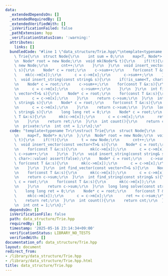 ```yaml
---
data:
  _extendedDependsOn: []
  _extendedRequiredBy: []
  _extendedVerifiedWith: []
  _isVerificationFailed: false
  _pathExtension: hpp
  _verificationStatusIcon: ':warning:'
  attributes:
    links: []
  bundledCode: "#line 1 \"data_structure/Trie.hpp\"\ntemplate<typename T>\r\nstruct\
    \ Trie{\r\n  struct Node{\r\n    int sum = 0;\r\n    map<T, Node*> m;\r\n  };\r\
    \n  Node* root = new Node;\r\n  void mk(Node*& t){\r\n    if(!t){\r\n      t =\
    \ new Node;\r\n      cnt++;\r\n    }\r\n  }\r\n  void insert_vector(const vector<T>&\
    \ s){\r\n    Node* c = root;\r\n    c->sum++;\r\n    for(const T &x:s){\r\n  \
    \    mk(c->m[x]);\r\n      c = c->m[x];\r\n      c->sum++;\r\n    }\r\n  }\r\n\
    \  void insert_string(const string& s){\r\n    if(!is_same<T, char>::value) assert(false);\r\
    \n    Node* c = root;\r\n    c->sum++;\r\n    for(const T &x:s){\r\n      mk(c->m[x]);\r\
    \n      c = c->m[x];\r\n      c->sum++;\r\n    }\r\n  }\r\n  int find_vector(const\
    \ vector<T>& s){\r\n    Node* c = root;\r\n    for(const T &x:s){\r\n      mk(c->m[x]);\r\
    \n      c = c->m[x];\r\n    }\r\n    return c->sum;\r\n  }\r\n  int find_string(const\
    \ string& s){\r\n    Node* c = root;\r\n    for(const T &x:s){\r\n      mk(c->m[x]);\r\
    \n      c = c->m[x];\r\n    }\r\n    return c->sum;\r\n  }\r\n  long long solve(const\
    \ string& s){\r\n    long long ret = 0;\r\n    Node* c = root;\r\n    for(const\
    \ T &x:s){\r\n      mk(c->m[x]);\r\n      c = c->m[x];\r\n      ret += c->sum;\r\
    \n    }\r\n    return ret;\r\n  }\r\n  int count(){\r\n    return cnt;\r\n  }\r\
    \n  private:\r\n  int cnt = 1;\r\n};\n"
  code: "template<typename T>\r\nstruct Trie{\r\n  struct Node{\r\n    int sum = 0;\r\
    \n    map<T, Node*> m;\r\n  };\r\n  Node* root = new Node;\r\n  void mk(Node*&\
    \ t){\r\n    if(!t){\r\n      t = new Node;\r\n      cnt++;\r\n    }\r\n  }\r\n\
    \  void insert_vector(const vector<T>& s){\r\n    Node* c = root;\r\n    c->sum++;\r\
    \n    for(const T &x:s){\r\n      mk(c->m[x]);\r\n      c = c->m[x];\r\n     \
    \ c->sum++;\r\n    }\r\n  }\r\n  void insert_string(const string& s){\r\n    if(!is_same<T,\
    \ char>::value) assert(false);\r\n    Node* c = root;\r\n    c->sum++;\r\n   \
    \ for(const T &x:s){\r\n      mk(c->m[x]);\r\n      c = c->m[x];\r\n      c->sum++;\r\
    \n    }\r\n  }\r\n  int find_vector(const vector<T>& s){\r\n    Node* c = root;\r\
    \n    for(const T &x:s){\r\n      mk(c->m[x]);\r\n      c = c->m[x];\r\n    }\r\
    \n    return c->sum;\r\n  }\r\n  int find_string(const string& s){\r\n    Node*\
    \ c = root;\r\n    for(const T &x:s){\r\n      mk(c->m[x]);\r\n      c = c->m[x];\r\
    \n    }\r\n    return c->sum;\r\n  }\r\n  long long solve(const string& s){\r\n\
    \    long long ret = 0;\r\n    Node* c = root;\r\n    for(const T &x:s){\r\n \
    \     mk(c->m[x]);\r\n      c = c->m[x];\r\n      ret += c->sum;\r\n    }\r\n\
    \    return ret;\r\n  }\r\n  int count(){\r\n    return cnt;\r\n  }\r\n  private:\r\
    \n  int cnt = 1;\r\n};"
  dependsOn: []
  isVerificationFile: false
  path: data_structure/Trie.hpp
  requiredBy: []
  timestamp: '2025-05-16 23:14:34+09:00'
  verificationStatus: LIBRARY_NO_TESTS
  verifiedWith: []
documentation_of: data_structure/Trie.hpp
layout: document
redirect_from:
- /library/data_structure/Trie.hpp
- /library/data_structure/Trie.hpp.html
title: data_structure/Trie.hpp
---
```


